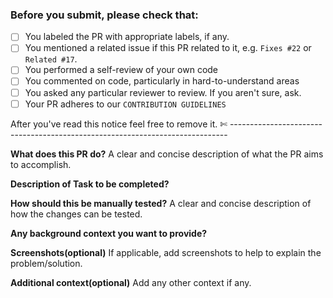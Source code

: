 ### Before you submit, please check that:

- [ ] You labeled the PR with appropriate labels, if any.
- [ ] You mentioned a related issue if this PR related to it, e.g. `Fixes #22` or `Related #17`.
- [ ] You performed a self-review of your own code
- [ ] You commented on code, particularly in hard-to-understand areas
- [ ] You asked any particular reviewer to review. If you aren't sure, ask.
- [ ] Your PR adheres to our `CONTRIBUTION GUIDELINES`

After you've read this notice feel free to remove it.
✄ -----------------------------------------------------------------------------

**What does this PR do?**
A clear and concise description of what the PR aims to accomplish.

**Description of Task to be completed?**

**How should this be manually tested?**
A clear and concise description of how the changes can be tested.

**Any background context you want to provide?**

**Screenshots(optional)**
If applicable, add screenshots to help to explain the problem/solution.

**Additional context(optional)**
Add any other context if any.
